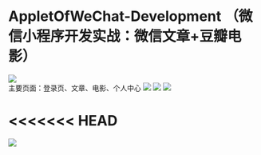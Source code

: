# AppletOfWeChat-Development （微信小程序开发实战：微信文章+豆瓣电影）
![](https://ws1.sinaimg.cn/large/006tKfTcly1frnhgg5wd0j30by0bywex.jpg)<br>
主要页面：登录页、文章、电影、个人中心
![](https://ws4.sinaimg.cn/large/006tKfTcly1frfp71amjcj30rf0hdju7.jpg)
![](https://ws1.sinaimg.cn/large/006tKfTcly1frfp6zt3inj30pw0g8mzo.jpg)
![](https://ws1.sinaimg.cn/large/006tKfTcly1frfp735l0zj30s90h141u.jpg)

<<<<<<< HEAD
=======

![](https://ws4.sinaimg.cn/large/006tKfTcly1frfq4j9bjoj30l70mo75g.jpg)



